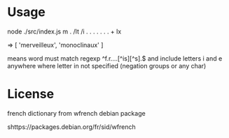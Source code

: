 # Usage

node ./src/index.js m . /lt /i . . . . . . . + lx

=> [ 'merveilleux', 'monoclinaux' ]

 means word must match regexp ^f.r....[^is][^s].$ and include letters i and e anywhere where letter in not specified (negation groups or any char)

 # License

french dictionary from wfrench debian package

shttps://packages.debian.org/fr/sid/wfrench
